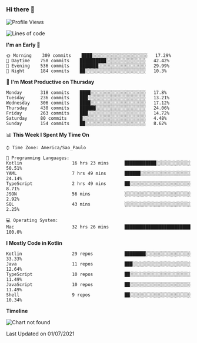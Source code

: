 ### Hi there 👋

<!--
**fernandonogueira/fernandonogueira** is a ✨ _special_ ✨ repository because its `README.md` (this file) appears on your GitHub profile.

Here are some ideas to get you started:

- 🔭 I’m currently working on ...
- 🌱 I’m currently learning ...
- 👯 I’m looking to collaborate on ...
- 🤔 I’m looking for help with ...
- 💬 Ask me about ...
- 📫 How to reach me: ...
- 😄 Pronouns: ...
- ⚡ Fun fact: ...
-->

<!--START_SECTION:waka-->
![Profile Views](http://img.shields.io/badge/Profile%20Views-3-blue)

![Lines of code](https://img.shields.io/badge/From%20Hello%20World%20I%27ve%20Written-568027%20lines%20of%20code-blue)

**I'm an Early 🐤** 

```text
🌞 Morning    309 commits    ████░░░░░░░░░░░░░░░░░░░░░   17.29% 
🌆 Daytime    758 commits    ██████████░░░░░░░░░░░░░░░   42.42% 
🌃 Evening    536 commits    ███████░░░░░░░░░░░░░░░░░░   29.99% 
🌙 Night      184 commits    ██░░░░░░░░░░░░░░░░░░░░░░░   10.3%

```
📅 **I'm Most Productive on Thursday** 

```text
Monday       318 commits    ████░░░░░░░░░░░░░░░░░░░░░   17.8% 
Tuesday      236 commits    ███░░░░░░░░░░░░░░░░░░░░░░   13.21% 
Wednesday    306 commits    ████░░░░░░░░░░░░░░░░░░░░░   17.12% 
Thursday     430 commits    ██████░░░░░░░░░░░░░░░░░░░   24.06% 
Friday       263 commits    ███░░░░░░░░░░░░░░░░░░░░░░   14.72% 
Saturday     80 commits     █░░░░░░░░░░░░░░░░░░░░░░░░   4.48% 
Sunday       154 commits    ██░░░░░░░░░░░░░░░░░░░░░░░   8.62%

```


📊 **This Week I Spent My Time On** 

```text
⌚︎ Time Zone: America/Sao_Paulo

💬 Programming Languages: 
Kotlin                   16 hrs 23 mins      ████████████░░░░░░░░░░░░░   50.51% 
YAML                     7 hrs 49 mins       ██████░░░░░░░░░░░░░░░░░░░   24.14% 
TypeScript               2 hrs 49 mins       ██░░░░░░░░░░░░░░░░░░░░░░░   8.71% 
JSON                     56 mins             ░░░░░░░░░░░░░░░░░░░░░░░░░   2.92% 
SQL                      43 mins             ░░░░░░░░░░░░░░░░░░░░░░░░░   2.25%

💻 Operating System: 
Mac                      32 hrs 26 mins      █████████████████████████   100.0%

```

**I Mostly Code in Kotlin** 

```text
Kotlin                   29 repos            ████████░░░░░░░░░░░░░░░░░   33.33% 
Java                     11 repos            ███░░░░░░░░░░░░░░░░░░░░░░   12.64% 
TypeScript               10 repos            ██░░░░░░░░░░░░░░░░░░░░░░░   11.49% 
JavaScript               10 repos            ██░░░░░░░░░░░░░░░░░░░░░░░   11.49% 
Shell                    9 repos             ██░░░░░░░░░░░░░░░░░░░░░░░   10.34%

```


**Timeline**

![Chart not found](https://raw.githubusercontent.com/fernandonogueira/fernandonogueira/master/charts/bar_graph.png) 


 Last Updated on 01/07/2021
<!--END_SECTION:waka-->
